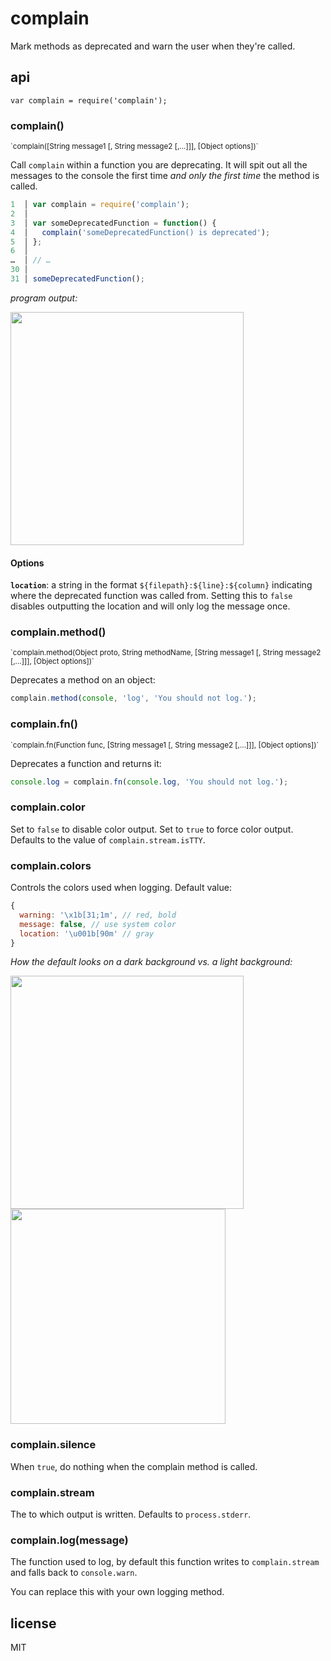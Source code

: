 # complain

Mark methods as deprecated and warn the user when they're called.

## api

`var complain = require('complain');`

### complain()
<sup>
`complain([String message1 [, String message2 [,...]]], [Object options])`
</sup>

Call `complain` within a function you are deprecating.  It will spit out all the messages to the console the first time _and only the first time_ the method is called.

```js
1  │ var complain = require('complain');
2  │
3  │ var someDeprecatedFunction = function() {
4  │   complain('someDeprecatedFunction() is deprecated');
5  │ };
6  │
…  │ // …
30 │
31 │ someDeprecatedFunction();
```

_program output:_

<img width="373" src="https://cloud.githubusercontent.com/assets/1958812/20812831/f2a1cde0-b7c7-11e6-93e6-1613e028e719.png">

#### Options

**`location`**: a string in the format `${filepath}:${line}:${column}` indicating where the deprecated function was called from.  Setting this to `false` disables outputting the location and will only log the message once.

### complain.method()
<sup>
`complain.method(Object proto, String methodName, [String message1 [, String message2 [,...]]], [Object options])`
</sup>

Deprecates a method on an object:

```js
complain.method(console, 'log', 'You should not log.');
```

### complain.fn()
<sup>
`complain.fn(Function func, [String message1 [, String message2 [,...]]], [Object options])`
</sup>

Deprecates a function and returns it:

```js
console.log = complain.fn(console.log, 'You should not log.');
```

### complain.color

Set to `false` to disable color output.  Set to `true` to force color output.  Defaults to the value of `complain.stream.isTTY`.


### complain.colors

Controls the colors used when logging. Default value:
```js
{
  warning: '\x1b[31;1m', // red, bold
  message: false, // use system color
  location: '\u001b[90m' // gray
}
```

_How the default looks on a dark background vs. a light background:_

<img width="373" src="https://cloud.githubusercontent.com/assets/1958812/20812831/f2a1cde0-b7c7-11e6-93e6-1613e028e719.png"><img width="344" src="https://cloud.githubusercontent.com/assets/1958812/20812832/f2a1edb6-b7c7-11e6-81f5-73319ae5f968.png">

### complain.silence

When `true`, do nothing when the complain method is called.

### complain.stream

The to which output is written.  Defaults to `process.stderr`.

### complain.log(message)

The function used to log, by default this function writes to `complain.stream` and falls back to `console.warn`.

You can replace this with your own logging method.

## license

MIT
